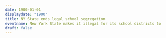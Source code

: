 ```yaml
---
date: 1900-01-01
displaydate: "1900"
title: NY State ends legal school segregation
eventname: New York State makes it illegal for its school districts to divide Black and white students into separate schools.
draft: false
---
```


